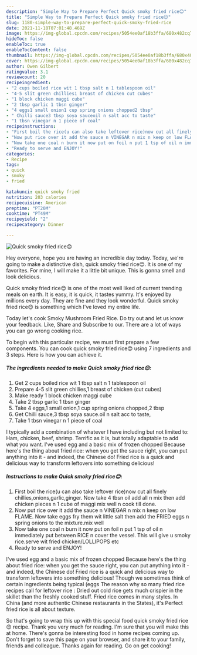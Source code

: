 ```yaml
---
description: "Simple Way to Prepare Perfect Quick smoky fried rice😊"
title: "Simple Way to Prepare Perfect Quick smoky fried rice😊"
slug: 1180-simple-way-to-prepare-perfect-quick-smoky-fried-rice
date: 2021-11-18T07:01:48.469Z
image: https://img-global.cpcdn.com/recipes/5054ee0af18b3ffa/680x482cq70/quick-smoky-fried-rice-recipe-main-photo.jpg
hideToc: false
enableToc: true
enableTocContent: false
thumbnail: https://img-global.cpcdn.com/recipes/5054ee0af18b3ffa/680x482cq70/quick-smoky-fried-rice-recipe-main-photo.jpg
cover: https://img-global.cpcdn.com/recipes/5054ee0af18b3ffa/680x482cq70/quick-smoky-fried-rice-recipe-main-photo.jpg
author: Owen Gilbert
ratingvalue: 3.1
reviewcount: 20
recipeingredient:
- "2 cups boiled rice wit 1 tbsp salt n 1 tablespoon oil"
- "4-5 slit green chillies1 breast of chicken cut cubes"
- "1 block chicken maggi cube"
- "2 tbsp garlic 1 tbsn ginger"
- "4 eggs1 small onion1 cup spring onions chopped2 tbsp"
- " Chilli sauce3 tbsp soya sauceoil n salt acc to taste"
- "1 tbsn vinegar n 1 piece of coal"
recipeinstructions:
- "First boil the rice(u can also take leftover rice)now cut all finely chillies,onions,garlic,ginger. Now take 4 tbsn oil add all n mix then add chicken pieces n 1 cube of maggi mix well n cook till done."
- "Now put rice over it add the sauce n VINEGAR n mix n keep on low FLAME. Now take eggs fry them wit little salt then add the FRIED eggs n spring onions to the mixture.mix well"
- "Now take one coal n burn it now put on foil n put 1 tsp of oil n immediately put between RICE n cover the vessel. This will give u smoky rice.serve wit fried chicken/LOLLIPOPS etc"
- "Ready to serve and ENJOY!"
categories:
- Recipe
tags:
- quick
- smoky
- fried

katakunci: quick smoky fried 
nutrition: 203 calories
recipecuisine: American
preptime: "PT20M"
cooktime: "PT49M"
recipeyield: "2"
recipecategory: Dinner

---
```



![Quick smoky fried rice😊](https://img-global.cpcdn.com/recipes/5054ee0af18b3ffa/680x482cq70/quick-smoky-fried-rice-recipe-main-photo.jpg)

Hey everyone, hope you are having an incredible day today. Today, we're going to make a distinctive dish, quick smoky fried rice😊. It is one of my favorites. For mine, I will make it a little bit unique. This is gonna smell and look delicious.

Quick smoky fried rice😊 is one of the most well liked of current trending meals on earth. It is easy, it is quick, it tastes yummy. It's enjoyed by millions every day. They are fine and they look wonderful. Quick smoky fried rice😊 is something which I've loved my entire life.

Today let&#39;s cook Smoky Mushroom Fried Rice. Do try out and let us know your feedback. Like, Share and Subscribe to our. There are a lot of ways you can go wrong cooking rice.


To begin with this particular recipe, we must first prepare a few components. You can cook quick smoky fried rice😊 using 7 ingredients and 3 steps. Here is how you can achieve it.

<!--inarticleads1-->

##### The ingredients needed to make Quick smoky fried rice😊:

1. Get 2 cups boiled rice wit 1 tbsp salt n 1 tablespoon oil
1. Prepare 4-5 slit green chillies,1 breast of chicken (cut cubes)
1. Make ready 1 block chicken maggi cube
1. Take 2 tbsp garlic 1 tbsn ginger
1. Take 4 eggs,1 small onion,1 cup spring onions chopped,2 tbsp
1. Get  Chilli sauce,3 tbsp soya sauce.oil n salt acc to taste,
1. Take 1 tbsn vinegar n 1 piece of coal


I typically add a combination of whatever I have including but not limited to: Ham, chicken, beef, shrimp. Terrific as it is, but totally adaptable to add what you want. I&#39;ve used egg and a basic mix of frozen chopped Because here&#39;s the thing about fried rice: when you get the sauce right, you can put anything into it - and indeed, the Chinese do! Fried rice is a quick and delicious way to transform leftovers into something delicious! 

<!--inarticleads2-->

##### Instructions to make Quick smoky fried rice😊:

1. First boil the rice(u can also take leftover rice)now cut all finely chillies,onions,garlic,ginger. Now take 4 tbsn oil add all n mix then add chicken pieces n 1 cube of maggi mix well n cook till done.
1. Now put rice over it add the sauce n VINEGAR n mix n keep on low FLAME. Now take eggs fry them wit little salt then add the FRIED eggs n spring onions to the mixture.mix well
1. Now take one coal n burn it now put on foil n put 1 tsp of oil n immediately put between RICE n cover the vessel. This will give u smoky rice.serve wit fried chicken/LOLLIPOPS etc
1. Ready to serve and ENJOY!

I&#39;ve used egg and a basic mix of frozen chopped Because here&#39;s the thing about fried rice: when you get the sauce right, you can put anything into it - and indeed, the Chinese do! Fried rice is a quick and delicious way to transform leftovers into something delicious! Though we sometimes think of certain ingredients being typical (eggs The reason why so many fried rice recipes call for leftover rice : Dried out cold rice gets much crispier in the skillet than the freshly cooked stuff. Fried rice comes in many styles. In China (and more authentic Chinese restaurants in the States), it&#39;s Perfect fried rice is all about texture. 

So that's going to wrap this up with this special food quick smoky fried rice😊 recipe. Thank you very much for reading. I'm sure that you will make this at home. There's gonna be interesting food in home recipes coming up. Don't forget to save this page on your browser, and share it to your family, friends and colleague. Thanks again for reading. Go on get cooking!
